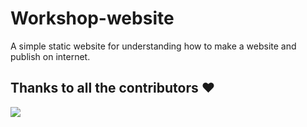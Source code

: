 # Workshop-website
A simple static website for understanding how to make a website and publish on internet.

## Thanks to all the contributors ❤️
<a href = "https://github.com/liet-csm/Workshop-website/graphs/contributors">
  <img src = "https://contrib.rocks/image?repo=liet-csm/Workshop-website"/>
</a>
